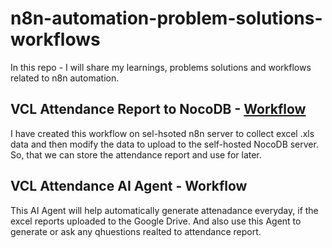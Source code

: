 # n8n-automation-problem-solutions-workflows
In this repo - I will share my learnings, problems solutions and workflows related to n8n automation.

## VCL Attendance Report to NocoDB - [Workflow](https://github.com/mimnets/n8n-automation-problem-solutions-workflows/N8N-Workflows/VCL_Attendance_Report_Nocodb.json)
I have created this workflow on sel-hsoted n8n server to collect excel .xls data and then modify the data to upload to the self-hosted NocoDB server. So, that we can store the attendance report and use for later.

## VCL Attendance AI Agent - Workflow
This AI Agent will help automatically generate attenadance everyday, if the excel reports uploaded to the Google Drive. And also use this Agent to generate or ask any qhuestions realted to attendance report.
